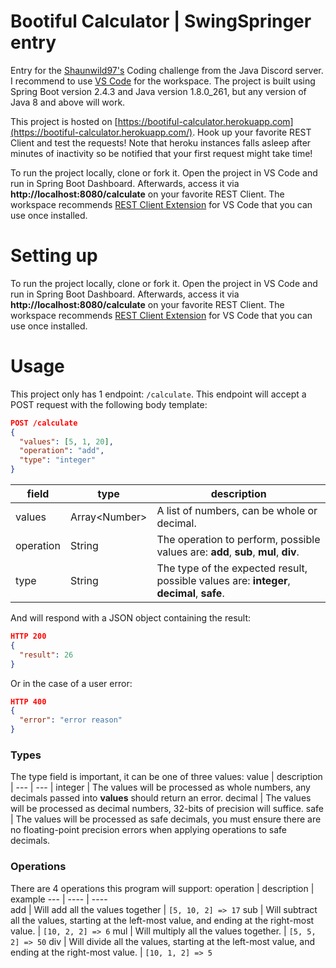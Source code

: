 # Bootiful Calculator | SwingSpringer entry
Entry for the [Shaunwild97's](https://github.com/Shaunwild97/CodingChallenges/tree/master/bootiful-calculator) Coding challenge from the Java Discord server. I recommend to use [VS Code](https://code.visualstudio.com/) for the workspace. The project is built using Spring Boot version 2.4.3 and Java version 1.8.0_261, but any version of Java 8 and above will work.

This project is hosted on [https://bootiful-calculator.herokuapp.com](https://bootiful-calculator.herokuapp.com/). Hook up your favorite REST Client and test the requests! Note that heroku instances falls asleep after minutes of inactivity so be notified that your first request might take time!

To run the project locally, clone or fork it. Open the project in VS Code and run in Spring Boot Dashboard. Afterwards, access it via **http://localhost:8080/calculate** on your favorite REST Client. The workspace recommends [REST Client Extension](https://marketplace.visualstudio.com/items?itemName=humao.rest-client) for VS Code that you can use once installed.

# Setting up
To run the project locally, clone or fork it. Open the project in VS Code and run in Spring Boot Dashboard. Afterwards, access it via **http://localhost:8080/calculate** on your favorite REST Client. The workspace recommends [REST Client Extension](https://marketplace.visualstudio.com/items?itemName=humao.rest-client) for VS Code that you can use once installed.


# Usage
This project only has 1 endpoint: `/calculate`. This endpoint will accept a POST request with the following body template:

```json
POST /calculate
{
  "values": [5, 1, 20],
  "operation": "add",
  "type": "integer"
}
```

field | type | description |
------|------|-------------|
values| Array\<Number\> | A list of numbers, can be whole or decimal. |
operation | String | The operation to perform, possible values are: **add**, **sub**, **mul**, **div**. |
type | String | The type of the expected result, possible values are: **integer**, **decimal**, **safe**.  |


And will respond with a JSON object containing the result:

```json
HTTP 200
{
  "result": 26
}
```

Or in the case of a user error:

```json
HTTP 400
{
  "error": "error reason"
}
```

### Types

The type field is important, it can be one of three values:
value | description |
---   |     ---     |
integer | The values will be processed as whole numbers, any decimals passed into **values** should return an error.
decimal | The values will be processed as decimal numbers, 32-bits of precision will suffice.
safe | The values will be processed as safe decimals, you must ensure there are no floating-point precision errors when applying operations to safe decimals.

### Operations

There are 4 operations this program will support:
operation | description | example
---       | ----        | ----  
add       | Will add all the values together | `[5, 10, 2] => 17`
sub       | Will subtract all the values, starting at the left-most value, and ending at the right-most value. | `[10, 2, 2] => 6`
mul       | Will multiply all the values together. | `[5, 5, 2] => 50`
div       | Will divide all the values, starting at the left-most value, and ending at the right-most value. | `[10, 1, 2] => 5`